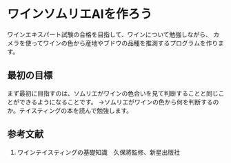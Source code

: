 # ワインソムリエAIを作ろう
ワインエキスパート試験の合格を目指して、ワインについて勉強しながら、
カメラを使ってワインの色から産地やブドウの品種を推測するプログラムを作ります。

## 最初の目標
まず最初に目指すのは、ソムリエがワインの色合いを見て判断することと同じことができるようになることです。
→ソムリエがワインの色から何を判断するのか。テイスティングの本を読んで勉強します。

## 参考文献 
1. ワインテイスティングの基礎知識　久保將監修、新星出版社


